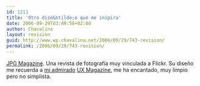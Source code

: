 ```yaml
---
id: 1211
title: 'Otro dise&ntilde;o que me inspira'
date: 2006-09-29T03:49:56+02:00
author: Chavalina
layout: revision
guid: http://www.wp.chavalina.net/2006/09/29/743-revision/
permalink: /2006/09/29/743-revision/
---
```

<a href="http://www.jpgmag.com/" target="_blank">JPG Magazine</a>. Una revista de fotograf&iacute;a muy vinculada a Flickr. Su dise&ntilde;o me recuerda a <a href="http://chavalina.net/comentar.php?idpost=622" target="_blank">mi admirado</a> <a href="http://www.uxmag.com/" target="_blank">UX Magazine</a>, me ha encantado, muy limpio pero no simplista.